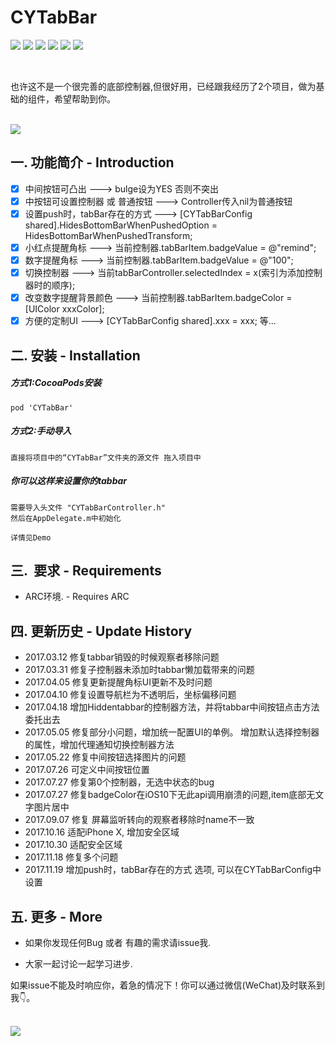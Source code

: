 # CYTabBar
[![](https://img.shields.io/travis/rust-lang/rust.svg?style=flat)](https://github.com/zhangchunyu2016/CYTabbar)
[![](https://img.shields.io/badge/language-Object--C-1eafeb.svg?style=flat)](https://developer.apple.com/Objective-C)
[![](https://img.shields.io/badge/license-MIT-353535.svg?style=flat)](https://developer.apple.com/iphone/index.action)
[![](https://img.shields.io/badge/platform-iOS-lightgrey.svg?style=flat)](https://github.com/zhangchunyu2016/CYTabbar)
[![](https://img.shields.io/badge/Pod-1.6.2-blue.svg?style=flat)](https://cocoapods.org/?q=cytabbar)
[![](https://img.shields.io/badge/QQ-707214577-red.svg)](http://wpa.qq.com/msgrd?v=3&uin=707214577&site=qq&menu=yes)


</br>
<p>也许这不是一个很完善的底部控制器,但很好用，已经跟我经历了2个项目，做为基础的组件，希望帮助到你。</p></br>
<img src="http://upload-images.jianshu.io/upload_images/2028853-deab948167f6ddb3.png?imageMogr2/auto-orient/strip%7CimageView2/2/w/1240"></br>

## 一.  功能简介 - Introduction

- [x] 中间按钮可凸出  					--->  bulge设为YES 否则不突出
- [x] 中按钮可设置控制器 或 普通按钮		--->  Controller传入nil为普通按钮
- [x] 设置push时，tabBar存在的方式			--->  [CYTabBarConfig shared].HidesBottomBarWhenPushedOption = HidesBottomBarWhenPushedTransform;	 
- [x] 小红点提醒角标  					--->  当前控制器.tabBarItem.badgeValue = @"remind";
- [x] 数字提醒角标 						--->  当前控制器.tabBarItem.badgeValue = @"100";
- [x] 切换控制器  						--->  当前tabBarController.selectedIndex = x(索引为添加控制器时的顺序);
- [x] 改变数字提醒背景颜色 				--->  当前控制器.tabBarItem.badgeColor = [UIColor xxxColor];
- [x] 方便的定制UI 						--->  [CYTabBarConfig shared].xxx = xxx;
等...

## 二.  安装 - Installation

##### 方式1:CocoaPods安装
```
pod 'CYTabBar'
```


##### 方式2:手动导入
```
直接将项目中的“CYTabBar”文件夹的源文件 拖入项目中
```

##### 你可以这样来设置你的tabbar
```
需要导入头文件 "CYTabBarController.h" 
然后在AppDelegate.m中初始化

详情见Demo
```


## 三.  要求 - Requirements

- ARC环境. - Requires ARC


## 四.  更新历史 - Update History

- 2017.03.12  修复tabbar销毁的时候观察者移除问题
- 2017.03.31  修复子控制器未添加时tabbar懒加载带来的问题
- 2017.04.05  修复更新提醒角标UI更新不及时问题
- 2017.04.10  修复设置导航栏为不透明后，坐标偏移问题
- 2017.04.18  增加Hiddentabbar的控制器方法，并将tabbar中间按钮点击方法委托出去
- 2017.05.05  修复部分小问题，增加统一配置UI的单例。 增加默认选择控制器的属性，增加代理通知切换控制器方法
- 2017.05.22  修复中间按钮选择图片的问题
- 2017.07.26  可定义中间按钮位置
- 2017.07.27  修复第0个控制器，无选中状态的bug 
- 2017.07.27  修复badgeColor在iOS10下无此api调用崩溃的问题,item底部无文字图片居中
- 2017.09.07  修复 屏幕监听转向的观察者移除时name不一致
- 2017.10.16  适配iPhone X, 增加安全区域
- 2017.10.30  适配安全区域
- 2017.11.18  修复多个问题
- 2017.11.19  增加push时，tabBar存在的方式	选项, 可以在CYTabBarConfig中设置
			  

## 五.  更多 - More

- 如果你发现任何Bug 或者 有趣的需求请issue我.

- 大家一起讨论一起学习进步.</br>
<p>如果issue不能及时响应你，着急的情况下！你可以通过微信(WeChat)及时联系到我👇。</p></br>
<img src="http://upload-images.jianshu.io/upload_images/2028853-d6cc84ab3ce4caf0.JPG?imageMogr2/auto-orient/strip%7CimageView2/2/w/310">
  
